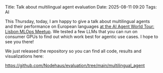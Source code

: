 Title: Talk about multilingual agent evaluation
Date: 2025-08-11 09:20
Tags: AI

This Thursday, today, I am happy to give a talk about multilingual agents and their performance on European languages
[at the AI Agent World Tour: Lisbon MLOps Meetup](https://luma.com/bszaz8e3). We tested a few LLMs that you can run on
consumer GPUs to find out which work best for agentic use cases. I hope to see you there!

We just released the repository so you can find all code, results and visualizations here:

https://github.com/Nodehaus/evaluation/tree/main/multilingual_agent
